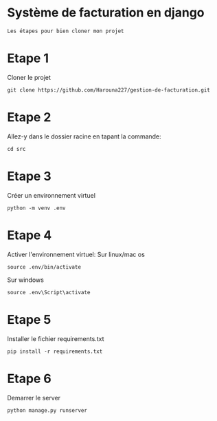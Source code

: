 # Système de facturation en django
```
Les étapes pour bien cloner mon projet
```
# Etape 1
Cloner le projet
```
git clone https://github.com/Harouna227/gestion-de-facturation.git
```
# Etape 2
Allez-y dans le dossier racine en tapant la commande:
```
cd src
```
# Etape 3
Créer un environnement virtuel
```
python -m venv .env
```
# Etape 4 
Activer l'environnement virtuel:
Sur linux/mac os
```
source .env/bin/activate
```
Sur windows
```
source .env\Script\activate
```
# Etape 5
Installer le fichier requirements.txt
```
pip install -r requirements.txt
```
# Etape 6
Demarrer le server
```
python manage.py runserver
```

